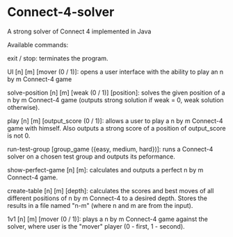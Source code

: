 # Connect-4-solver
A strong solver of Connect 4 implemented in Java 

Available commands:

exit / stop: terminates the program.

UI [n] [m] [mover (0 / 1)]: opens a user interface with the ability to play an n by m Connect-4 game

solve-position [n] [m] [weak (0 / 1)] [position]: solves the given position of a n by m Connect-4 game (outputs strong solution if weak = 0, weak solution otherwise).

play [n] [m] [output_score (0 / 1)]: allows a user to play a n by m Connect-4 game with himself. Also outputs a strong score of a position of output_score is not 0.

run-test-group [group_game ({easy, medium, hard})]: runs a Connect-4 solver on a chosen test group and outputs its peformance.

show-perfect-game [n] [m]: calculates and outputs a perfect n by m Connect-4 game.

create-table [n] [m] [depth]: calculates the scores and best moves of all different positions of n by m Connect-4 to a desired depth. Stores the results in a file named "n-m" (where n and m are from the input).

1v1 [n] [m] [mover (0 / 1)]: plays a n by m Connect-4 game against the solver, where user is the "mover" player (0 - first, 1 - second).
